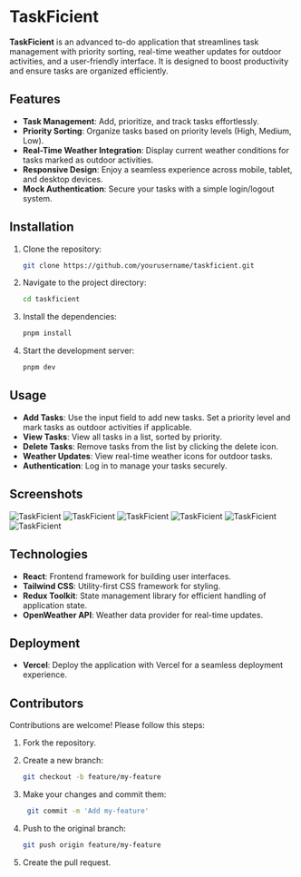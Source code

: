 # TaskFicient

**TaskFicient** is an advanced to-do application that streamlines task management with priority sorting, real-time weather updates for outdoor activities, and a user-friendly interface. It is designed to boost productivity and ensure tasks are organized efficiently.

## Features

- **Task Management**: Add, prioritize, and track tasks effortlessly.
- **Priority Sorting**: Organize tasks based on priority levels (High, Medium, Low).
- **Real-Time Weather Integration**: Display current weather conditions for tasks marked as outdoor activities.
- **Responsive Design**: Enjoy a seamless experience across mobile, tablet, and desktop devices.
- **Mock Authentication**: Secure your tasks with a simple login/logout system.

## Installation

1. Clone the repository:

   ```bash
   git clone https://github.com/yourusername/taskficient.git

   ```

2. Navigate to the project directory:
   ```bash
   cd taskficient
   ```
3. Install the dependencies:
   ```bash
   pnpm install
   ```
4. Start the development server:
   ```bash
   pnpm dev
   ```

## Usage

- **Add Tasks**: Use the input field to add new tasks. Set a priority level and mark tasks as outdoor activities if applicable.
- **View Tasks**: View all tasks in a list, sorted by priority.
- **Delete Tasks**: Remove tasks from the list by clicking the delete icon.
- **Weather Updates**: View real-time weather icons for outdoor tasks.
- **Authentication**: Log in to manage your tasks securely.

## Screenshots

![TaskFicient](public/Desktop-1.png)
![TaskFicient](public/Desktop-2.png)
![TaskFicient](public/Desktop-3.png)
![TaskFicient](public/Mobile-1.jpeg)
![TaskFicient](public/Mobile-3.jpeg)
![TaskFicient](public/Mobile-2.jpeg)

## Technologies

- **React**: Frontend framework for building user interfaces.
- **Tailwind CSS**: Utility-first CSS framework for styling.
- **Redux Toolkit**: State management library for efficient handling of application state.
- **OpenWeather API**: Weather data provider for real-time updates.

## Deployment

- **Vercel**: Deploy the application with Vercel for a seamless deployment experience.

## Contributors

Contributions are welcome! Please follow this steps:

1. Fork the repository.

2. Create a new branch:

   ```bash
   git checkout -b feature/my-feature
   ```

3. Make your changes and commit them:

   ```bash
    git commit -m 'Add my-feature'
   ```

4. Push to the original branch:

   ```bash
   git push origin feature/my-feature
   ```

5. Create the pull request.
